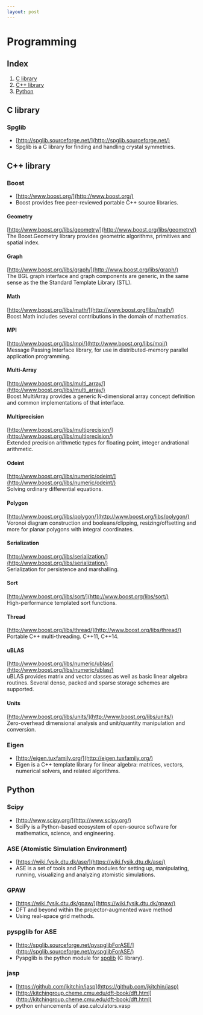 ```yaml
---
layout: post
---
```


# Programming

## Index
1. [C library](#c-library)
2. [C++ library](#c++-library)
3. [Python](#python)

## C library

### Spglib
* [http://spglib.sourceforge.net/](http://spglib.sourceforge.net/)
* Spglib is a C library for finding and handling crystal symmetries.

<h2 id="c++-library">C++ library</h2>

### Boost
* [http://www.boost.org/](http://www.boost.org/)
* Boost provides free peer-reviewed portable C++ source libraries.

#### Geometry
[http://www.boost.org/libs/geometry/](http://www.boost.org/libs/geometry/)  
The Boost.Geometry library provides geometric algorithms, primitives and spatial index.

#### Graph
[http://www.boost.org/libs/graph/](http://www.boost.org/libs/graph/)  
The BGL graph interface and graph components are generic, in the same sense as the the Standard Template Library (STL).

#### Math
[http://www.boost.org/libs/math/](http://www.boost.org/libs/math/)  
Boost.Math includes several contributions in the domain of mathematics.

#### MPI
[http://www.boost.org/libs/mpi/](http://www.boost.org/libs/mpi/)  
Message Passing Interface library, for use in distributed-memory parallel application programming.

#### Multi-Array
[http://www.boost.org/libs/multi_array/](http://www.boost.org/libs/multi_array/)  
Boost.MultiArray provides a generic N-dimensional array concept definition and common implementations of that interface.

#### Multiprecision
[http://www.boost.org/libs/multiprecision/](http://www.boost.org/libs/multiprecision/)  
Extended precision arithmetic types for floating point, integer andrational arithmetic.

#### Odeint
[http://www.boost.org/libs/numeric/odeint/](http://www.boost.org/libs/numeric/odeint/)  
Solving ordinary differential equations.

#### Polygon
[http://www.boost.org/libs/polygon/](http://www.boost.org/libs/polygon/)  
Voronoi diagram construction and booleans/clipping, resizing/offsetting and more for planar polygons with integral coordinates.

#### Serialization
[http://www.boost.org/libs/serialization/](http://www.boost.org/libs/serialization/)  
Serialization for persistence and marshalling.

#### Sort
[http://www.boost.org/libs/sort/](http://www.boost.org/libs/sort/)  
High-performance templated sort functions.

#### Thread
[http://www.boost.org/libs/thread/](http://www.boost.org/libs/thread/)  
Portable C++ multi-threading. C++11, C++14.

#### uBLAS
[http://www.boost.org/libs/numeric/ublas/](http://www.boost.org/libs/numeric/ublas/)  
uBLAS provides matrix and vector classes as well as basic linear algebra routines.
Several dense, packed and sparse storage schemes are supported.

#### Units
[http://www.boost.org/libs/units/](http://www.boost.org/libs/units/)  
Zero-overhead dimensional analysis and unit/quantity manipulation and conversion.

### Eigen
* [http://eigen.tuxfamily.org/](http://eigen.tuxfamily.org/)
* Eigen is a C++ template library for linear algebra: matrices, vectors, numerical solvers, and related algorithms.

## Python

### Scipy
* [http://www.scipy.org/](http://www.scipy.org/)
* SciPy is a Python-based ecosystem of open-source software for mathematics, science, and engineering.

### ASE (Atomistic Simulation Environment)
* [https://wiki.fysik.dtu.dk/ase/](https://wiki.fysik.dtu.dk/ase/)
* ASE is a set of tools and Python modules for setting up, manipulating, running, visualizing and analyzing atomistic simulations.


### GPAW
* [https://wiki.fysik.dtu.dk/gpaw/](https://wiki.fysik.dtu.dk/gpaw/)
* DFT and beyond within the projector-augmented wave method
* Using real-space grid methods.

### pyspglib for ASE
* [http://spglib.sourceforge.net/pyspglibForASE/](http://spglib.sourceforge.net/pyspglibForASE/)
* Pyspglib is the python module for [spglib](#spglib) (C library).

### jasp
* [https://github.com/jkitchin/jasp](https://github.com/jkitchin/jasp)
* [http://kitchingroup.cheme.cmu.edu/dft-book/dft.html](http://kitchingroup.cheme.cmu.edu/dft-book/dft.html)
* python enhancements of ase.calculators.vasp
